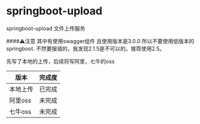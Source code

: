 # springboot-upload
springboot-upload 文件上传服务

####⚠️注意
其中有使用swagger组件 且使用版本是3.0.0 所以不要使用低版本的springboot.
不然要报错的，我发现2.1.5是不可以的。推荐使用2.5。

先写了本地的上传，后续将写阿里，七牛的oss

版本 | 完成度
---|---
本地上传 | 已完成
阿里oss | 未完成
七牛oss | 未完成

